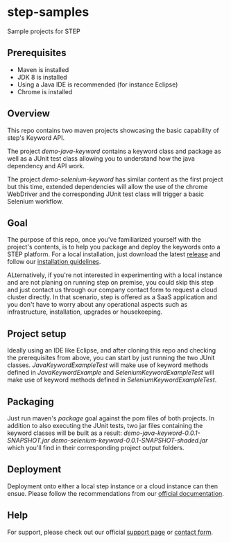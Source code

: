 # step-samples
Sample projects for STEP

## Prerequisites

* Maven is installed
* JDK 8 is installed
* Using a Java IDE is recommended (for instance Eclipse)
* Chrome is installed

## Overview

This repo contains two maven projects showcasing the basic capability of step's Keyword API.

The project *demo-java-keyword* contains a keyword class and package as well as a JUnit test class allowing you to understand how the java dependency and API work.

The project *demo-selenium-keyword* has similar content as the first project but this time, extended dependencies will allow the use of the chrome WebDriver and the corresponding JUnit test class will trigger a basic Selenium workflow.

## Goal

The purpose of this repo, once you've familiarized yourself with the project's contents, is to help you package and deploy the keywords onto a STEP platform. For a local installation, just download the latest [release](https://github.com/exense/step/releases) and follow our [installation guidelines](http://docs.exense.ch/wiki/step/view/Versions/3.9.x/Operations/#HInstallation).

ALternatively, if you're not interested in experimenting with a local instance and are not planing on running step on premise, you could skip this step and just contact us through our company contact form to request a cloud cluster directly. In that scenario, step is offered as a SaaS application and you don't have to worry about any operational aspects such as infrastructure, installation, upgrades or housekeeping.

## Project setup

Ideally using an IDE like Eclipse, and after cloning this repo and checking the prerequisites from above, you can start by just running the two JUnit classes. _JavaKeywordExampleTest_ will make use of keyword methods defined in _JavaKeywordExample_ and _SeleniumKeywordExampleTest_ will make use of keyword methods defined in _SeleniumKeywordExampleTest_. 

## Packaging

Just run maven's _package_ goal against the pom files of both projects. In addition to also executing the JUnit tests, two jar files containing the keyword classes will be built as a result: _demo-java-keyword-0.0.1-SNAPSHOT.jar_ _demo-selenium-keyword-0.0.1-SNAPSHOT-shaded.jar_ which you'll find in their corresponding project output folders.

## Deployment

Deployment onto either a local step instance or a cloud instance can then ensue. Please follow the recommendations from our [official documentation](http://docs.exense.ch/wiki/step/view/Versions/3.9.x/Development/#HPackaginganddeployment).

## Help

For support, please check out our official [support page](https://step.exense.ch/support/) or [contact form](https://step.exense.ch/contact/).
